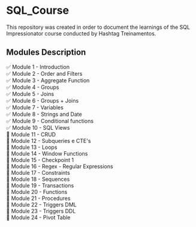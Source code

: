 # SQL_Course
This repository was created in order to document the learnings of the SQL Impressionator course conducted by Hashtag Treinamentos.

## Modules Description
✅ Module 1 - Introduction  
✅ Module 2 - Order and Filters  
✅ Module 3 - Aggregate Function  
✅ Module 4 - Groups  
✅ Module 5 - Joins  
✅ Module 6 - Groups + Joins  
✅ Module 7 - Variables  
✅ Module 8 - Strings and Date  
✅ Module 9 - Conditional functions  
✅ Module 10 - SQL Views  
🔘 Module 11 - CRUD  
🔘 Module 12 - Subqueries e CTE's  
🔘 Module 13 - Loops  
🔘 Module 14 - Window Functions   
🔘 Module 15 - Checkpoint 1  
🔘 Module 16 - Regex - Regular Expressions  
🔘 Module 17 - Constraints  
🔘 Module 18 - Sequences  
🔘 Module 19 - Transactions  
🔘 Module 20 - Functions  
🔘 Module 21 - Procedures  
🔘 Module 22 - Triggers DML  
🔘 Module 23 - Triggers DDL  
🔘 Module 24 - Pivot Table  














